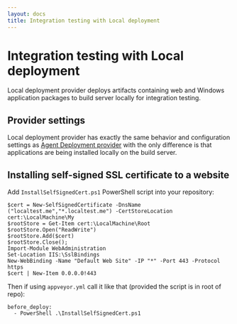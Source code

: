 ```yaml
---
layout: docs
title: Integration testing with Local deployment
---
```


# Integration testing with Local deployment

Local deployment provider deploys artifacts containing web and Windows application packages to build server locally for integration testing.

## Provider settings

Local deployment provider has exactly the same behavior and configuration settings as [Agent Deployment provider](/docs/deployment/agent) with the only difference is that applications
are being installed locally on the build server.

## Installing self-signed SSL certificate to a website

Add `InstallSelfSignedCert.ps1` PowerShell script into your repository:

    $cert = New-SelfSignedCertificate -DnsName ("localtest.me","*.localtest.me") -CertStoreLocation cert:\LocalMachine\My
    $rootStore = Get-Item cert:\LocalMachine\Root
    $rootStore.Open("ReadWrite")
    $rootStore.Add($cert)
    $rootStore.Close();
    Import-Module WebAdministration
    Set-Location IIS:\SslBindings
    New-WebBinding -Name "Default Web Site" -IP "*" -Port 443 -Protocol https
    $cert | New-Item 0.0.0.0!443

Then if using `appveyor.yml` call it like that (provided the script is in root of repo):

    before_deploy:
      - PowerShell .\InstallSelfSignedCert.ps1